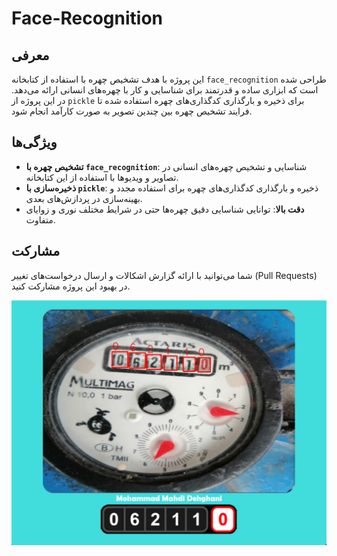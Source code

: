 # Face-Recognition

## معرفی

این پروژه با هدف تشخیص چهره با استفاده از کتابخانه `face_recognition` طراحی شده است که ابزاری ساده و قدرتمند برای شناسایی و کار با چهره‌های انسانی ارائه می‌دهد. در این پروژه از `pickle` برای ذخیره و بارگذاری کدگذاری‌های چهره استفاده شده تا فرایند تشخیص چهره بین چندین تصویر به صورت کارآمد انجام شود.

## ویژگی‌ها

- **تشخیص چهره با `face_recognition`**: شناسایی و تشخیص چهره‌های انسانی در تصاویر و ویدیوها با استفاده از این کتابخانه.
- **ذخیره‌سازی با `pickle`**: ذخیره و بارگذاری کدگذاری‌های چهره برای استفاده مجدد و بهینه‌سازی در پردازش‌های بعدی.
- **دقت بالا**: توانایی شناسایی دقیق چهره‌ها حتی در شرایط مختلف نوری و زوایای متفاوت.

## مشارکت

شما می‌توانید با ارائه گزارش اشکالات و ارسال درخواست‌های تغییر (Pull Requests) در بهبود این پروژه مشارکت کنید.

![Digtal-clock](https://github.com/MMD1426/WaterMeter-Reader/blob/main/Screenshot%202024-08-15%20133256.png)
